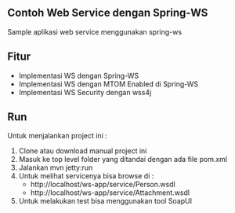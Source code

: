 Contoh Web Service dengan Spring-WS
-----------------------------------
Sample aplikasi web service menggunakan spring-ws

Fitur
--------
* Implementasi WS dengan Spring-WS
* Implementasi WS dengan MTOM Enabled di Spring-WS
* Implementasi WS Security dengan wss4j

Run
---
Untuk menjalankan project ini :

1. Clone atau download manual project ini
2. Masuk ke top level folder yang ditandai dengan ada file pom.xml
3. Jalankan mvn jetty:run
4. Untuk melihat servicenya bisa browse di :
	* http://localhost/ws-app/service/Person.wsdl
	* http://localhost/ws-app/service/Attachment.wsdl
5. Untuk melakukan test bisa menggunakan tool SoapUI


